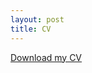 ```yaml
---
layout: post
title: CV
---
```


[Download my CV](https://abigaildow.github.io/assets/abigail_dow_cv.pdf)

